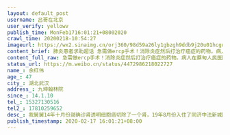 ```yaml
---
layout: default_post
username: 吕哥在北京
user_verify: yellowv
publish_time: MonFeb1716:01:21+08002020
crawl_time: 20200218-10:54:27
imageurl: https://wx2.sinaimg.cn/orj360/98d59a26ly1gbzgh9ddb9j20u01hcgua.jpg,https://wx4.sinaimg.cn/orj360/98d59a26ly1gbzgh984gcj21hc0u0ahc.jpg,https://wx3.sinaimg.cn/orj360/98d59a26ly1gbzgh9km6fj20u01hctjo.jpg
content_brief: 肺炎患者求助超话 急需做ercp手术！消除炎症然后打治疗癌症的药物。病人在蔡甸人民医院，2月10日已下病危通知书，急需手术所在医院无法手术。【姓名】余红伟【年龄】47【所在城市】湖北武汉【所在小区、社区】九坤翰林院【患病时间】14.1.10【联系方式】15327130516【其他紧急联系人】17810 ...全文
content_full_raw: 急需做ercp手术！消除炎症然后打治疗癌症的药物。病人在蔡甸人民医院，2月10日已下病危通知书，急需手术所在医院无法手术。<br/>【姓名】余红伟<br/>【年龄】47<br/>【所在城市】湖北武汉<br/>【所在小区、社区】九坤翰林院<br/>【患病时间】14.1.10<br/>【联系方式】15327130516<br/>【其他紧急联系人】17810259652<br/>【病情描述】<br/>我舅舅14年十月份就确诊肾透明细胞癌切除了一个肾，19年8月份入住了同济中法新城院区，可惜刚刚今年一月底有好转的情况下医院被征收要治疗新冠病人，被迫出院，但是最致命的是急性胰腺炎炎症还没有完全消除。出院以后吃不进去饭吃了就吐！喝水都吐！又并发了胆囊肿大，左肾结石！！三病齐发立马急诊到蔡甸协和北江院区，由于严重营养不良呼吸衰竭，下发了病危通知书！！求求各位好心人救救我舅舅吧！！他现在急需做ercp手术！！消除炎症然后打治疗癌症的药物💊！！！<adata-url="http://t.cn/ELT0hke"href="http://weibo.com/p/1001018008611000000000000"data-hide=""><spanclass='url-icon'><imgstyle='width:1rem;height:1rem'src='https://h5.sinaimg.cn/upload/2015/09/25/3/timeline_card_small_location_default.png'></span><spanclass="surl-text">北京</span></a>
status_url: https://m.weibo.cn/status/4472986218022727
name_: 余红伟
age_: 47
city_: 湖北武汉
address_: 九坤翰林院
since_: 14.1.10
tel_: 15327130516
tel2_: 17810259652
desc_: 我舅舅14年十月份就确诊肾透明细胞癌切除了一个肾，19年8月份入住了同济中法新城院区，可惜刚刚今年一月底有好转的情况下医院被征收要治疗新冠病人，被迫出院，但是最致命的是急性胰腺炎炎症还没有完全消除。出院以后吃不进去饭吃了就吐！喝水都吐！又并发了胆囊肿大，左肾结石！！三病齐发立马急诊到蔡甸协和北江院区，由于严重营养不良呼吸衰竭，下发了病危通知书！！求求各位好心人救救我舅舅吧！！他现在急需做ercp手术！！消除炎症然后打治疗癌症的药物💊！！！<adata-url="http//t.cn/ELT0hke"href="http//weibo.com/p/1001018008611000000000000"data-hide=""><spanclass='url-icon'><imgstyle='width1rem;height1rem'src='https//h5.sinaimg.cn/upload/2015/09/25/3/timeline_card_small_location_default.png'></span><spanclass="surl-text">北京</span></a>
publish_timestamp: 2020-02-17 16:01:21+08:00
---
```

